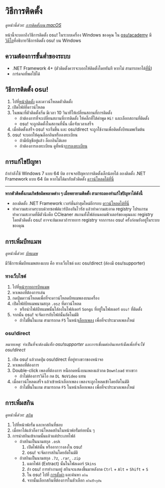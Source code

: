 # วิธีการติดตั้ง

*ดูหน้านี้ด้วย: [การติดตั้งบน macOS](/wiki/Installation/macOS)*

หน้านี้จะบอกถึงวิธีการติดตั้ง osu! ในระบบเครื่อง Windows ของคุณ ใน [osu!academy](/wiki/osu%21academy) มี[วิดีโอ](https://www.youtube.com/watch?v=0V5GwzmMhpU)ที่อธิบายวิธีการติดตั้ง osu! บน Windows

## ความต้องการขั้นต่ำของระบบ

- .NET Framework 4+ (ตัวติดตั้งควรจะบอกให้ติดตั้งโดยทันที หากไม่ สามารถหาได้[ที่นี่](https://www.microsoft.com/en-us/download/details.aspx?id=48130))
- การ์ดจอที่พอใช้ได้

## วิธีการติดตั้ง osu!

1. ไปที่[หน้าติดตั้ง](https://osu.ppy.sh/home/download) และดาวน์โหลดตัวติดตั้ง
2. เปิดไฟล์ที่ดาวน์โหลด
3. ในขณะที่ตัวติดตั้งเริ่ม มีเวลา 10 วินาทีให้เปลี่ยนสถานที่การติดตั้ง
   - ถ้าต้องการที่จะเปลี่ยนสถานที่การติดตั้ง ให้คลิ๊กที่ใต้คำพูด `Hi!` และเลือกสถานที่ติดตั้ง
   - osu! จะถูกติดตั้งในสถานที่นั้น เมื่อจับเวลาเสร็จ
4. เมื่อติดตั้งเสร็จ osu! จะเริ่มขึ้น และ osu!direct จะถูกใช้งานเพื่อติดตั้งบีทแมพเริ่มต้น
5. osu! จะบอกให้คุณล็อกอินหรือลงทะเบียน
   - ถ้ามีบัญชีอยู่แล้ว ล็อกอินได้เลย
   - ถ้าต้องการลงทะเบียน ดูที่หน้า[การลงทะเบียน](/wiki/Registration)

## การแก้ไขปัญหา

ถ้ากำลังใช้ Windows 7 แบบ 64 บิต อาจเจอปัญหาการติดตั้งเล็กน้อยได้ ลองติดตั้ง .NET Framework แบบ 64 บิต หากไม่ได้มากับตัวติดตั้ง [ดาวน์โหลดได้ที่นี่](https://download.microsoft.com/download/2/0/e/20e90413-712f-438c-988e-fdaa79a8ac3d/dotnetfx35.exe)

---

**หากตัวติดตั้งเกมเกิดข้อผิดพลาดต่าง ๆ เมื่อพยายามติดตั้ง สามารถลองทำแก้ไขปัญหาได้ดังนี้**

- ลองติดตั้ง .NET Framework เวอร์ชั่นล่าสุดใหม่อีกรอบ [ดาวน์โหลดได้ที่นี่](https://dotnet.microsoft.com/download)
- ทำความสะอาดระบบด้วยซอฟต์แวร์ป้องกันไวรัส แล้วทำความสะอาด registry โปรแกรมทำความสะอาดที่ดีตัวนึงคือ CCleaner สแกนทั้งไฟล์บนคอมพิวเตอร์ของคุณและ registry โดยตัวติดตั้ง osu! อาจจะล้มเหลวถ้ารายการ registry จากการลง osu! ครั้งก่อนยังอยู่ในระบบของคุณ

## การเพิ่มบีทแมพ

*ดูหน้านี้ด้วย: [บีทแมพ](/wiki/Beatmap)*

มีวิธีการเพิ่มบีทแมพสองแบบ คือ ทางเว็บไซต์ และ osu!direct (ต้องมี osu!supporter)

### ทางเว็บไซต์

1. ไปที่[หน้ารายการบีทแมพ](https://osu.ppy.sh/beatmapsets)
2. หาเพลงที่ต้องการเล่น
3. กดปุ่มดาวน์โหลดเพื่อที่จะดาวน์โหลดบีทแมพลงบนเครื่อง
4. เปิดไฟล์บีทแมพนามสกุล `.osz` ที่ดาวน์โหลด
   - หรือนำไฟล์บีทแมพนั้นใส่ลงในโฟล์เดอร์ `Songs` ที่อยู่ในโฟลเดอร์ `osu!` ที่ติดตั้ง
5. จากนั้น osu! จะจัดการกับไฟล์นั้นอัตโนมัติ
   - ถ้าไม่ขึ้นในเกม สามารถกด `F5` ในหน้า[เลือกเพลง](/wiki/Interface) เพื่อที่จะประมวลเพลงใหม่

### osu!direct

*หมายเหตุ: จำเป็นที่จะต้องมีแท็ก osu!supporter และการเชื่อมต่ออินเทอร์เน็ตเพื่อที่จะใช้ osu!direct*

1. เปิด osu! แล้วกดปุ่ม osu!direct ที่อยู่ทางขวาของหน้าจอ
2. หาเพลงที่ต้องการ
3. Double-click เพลงที่ต้องการ หนือกดหนึ่งบนเพลงแล้วกด `Download` ทางขวา
   - ถ้าไม่ต้องการวิด๊โอ กด `DL NoVideo` แทน
4. เมื่อดาวน์โหลดเสร็จ แล้วเข้าหน้าเลือกเพลง เพลงจะถูกโหลดเข้าโดยอัตโนมัติ
   - ถ้าไม่ขึ้นในเกม สามารถกด `F5` ในหน้าเลือกเพลง เพื่อที่จะประมวลเพลงใหม่

## การเพิ่มสกิน

*ดูหน้านี้ด้วย: [สกิน](/wiki/Skin)*

1. ไปที่หน้าฟอรั่ม และหาสกินที่ชอบ
2. เมื่อหาได้แล้วก็ดาวน์โหลดสกินในหน้าฟอรั่มย่อยนั้น ๆ
3. การนำสกินเข้าเกมนั้นแล้วแต่ประเภทไฟล์
   - ถ้าสกินเป็นนามสกุล `.osk`
     1. เปิดไฟล์นั้น หรือลากวางลงใน osu!
     2. osu! จะจัดการสกินโดยอัตโนมัติ
   - ถ้าสกินเป็นนามสกุล `.7z`, `.rar`, `.zip`
     1. แตกไฟล์ (Extract) นั้นในโฟลเดอร์ `Skins`
     2. ถ้า osu! การทำงานอยู่ สกินจะแสดงขึ้นมาหลังกด `Ctrl` + `Alt` + `Shift` + `S`
     3. ใน osu! ไปที่ [การตั้งค่า](/wiki/Options) และค้นหา `สกิน`
     4. จากนั้นเลือกสกินที่ต้องการในตัวเลือก `สกินปัจจุบัน`
